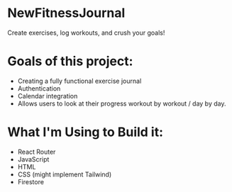 # NewFitnessJournal
 Create exercises, log workouts, and crush your goals!

# Goals of this project:
 - Creating a fully functional exercise journal
 - Authentication
 - Calendar integration
 - Allows users to look at their progress workout by workout / day by day.

# What I'm Using to Build it:
 - React Router
 - JavaScript
 - HTML
 - CSS (might implement Tailwind)
 - Firestore
